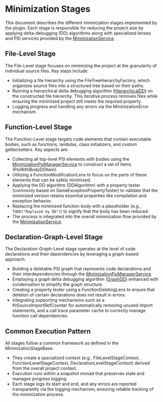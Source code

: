 # Minimization Stages

This document describes the different minimization stages implemented by the plugin. Each stage is responsible for reducing the project size by applying delta-debugging (DD) algorithms along with specialized lenses and PSI services provided by the [MinimizationService][service].

## File-Level Stage

The File-Level stage focuses on minimizing the project at the granularity of individual source files. Key steps include:

- Initializing a file hierarchy using the FileTreeHierarchyFactory, which organizes source files into a structured tree based on their paths.
- Running a hierarchical delta debugging algorithm ([HierarchicalDD](../../project-minimization-plugin/src/main/kotlin/org/plan/research/minimization/plugin/algorithm/stages/FileLevelStage.kt)) on the constructed file hierarchy. This iterative process removes files while ensuring the minimized project still meets the required property.
- Logging progress and handling any errors via the MinimizationError mechanism.

## Function-Level Stage

The Function-Level stage targets code elements that contain executable bodies, such as functions, lambdas, class initializers, and custom getter/setters. Key aspects are:

- Collecting all top-level PSI elements with bodies using the [MinimizationPsiManagerService](../../project-minimization-plugin/src/main/kotlin/org/plan/research/minimization/plugin/services/MinimizationPsiManagerService.kt) to construct a set of items (PsiWithBodyDDItem).
- Utilizing a FunctionModificationLens to focus on the parts of these elements that can be safely minimized.
- Applying the DD algorithm (DDAlgorithm) with a property tester (commonly based on SameExceptionPropertyTester) to validate that the minimized version retains essential properties like compilation and exception behavior.
- Replacing the minimized function body with a placeholder (e.g., `TODO("Replaced by DD")`) to signify that the body has been reduced.
- The process is integrated into the overall minimization flow provided by the [MinimizationService][service].

## Declaration-Graph-Level Stage

The Declaration-Graph-Level stage operates at the level of code declarations and their dependencies by leveraging a graph-based approach:

- Building a deletable PSI graph that represents code declarations and their interdependencies through the [MinimizationPsiManagerService](../../project-minimization-plugin/src/main/kotlin/org/plan/research/minimization/plugin/services/MinimizationPsiManagerService.kt).
- Employing a graph delta debugging algorithm ([GraphDD](../../project-minimization-plugin/src/main/kotlin/org/plan/research/minimization/plugin/algorithm/stages/DeclarationGraphLevelStage.kt)) enhanced with condensation to simplify the graph structure.
- Creating a property tester using a FunctionDeletingLens to ensure that deletion of certain declarations does not result in errors.
- Integrating supporting mechanisms such as a KtSourceImportRefCounter for automatically removing unused import statements, and a call trace parameter cache to correctly manage function call dependencies.

## Common Execution Pattern

All stages follow a common framework as defined in the MinimizationStageBase:

- They create a specialized context (e.g., FileLevelStageContext, FunctionLevelStageContext, DeclarationLevelStageContext) derived from the overall project context.
- Execution runs within a snapshot monad that preserves state and manages progress logging.
- Each stage logs its start and end, and any errors are reported transparently via the logging mechanism, ensuring reliable tracking of the minimization process.

[service]: ../../project-minimization-plugin/src/main/kotlin/org/plan/research/minimization/plugin/services/MinimizationService.kt
